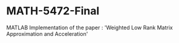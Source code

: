 # MATH-5472-Final
MATLAB Implementation of the paper : 'Weighted Low Rank Matrix Approximation and Acceleration'
